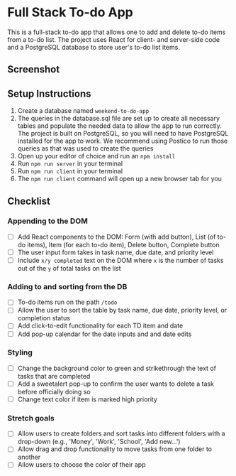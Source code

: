 # Full Stack To-do App

This is a full-stack to-do app that allows one to add and delete to-do items from a to-do list. The project uses React for client- and server-side code and a PostgreSQL database to store user's to-do list items.

## Screenshot


## Setup Instructions

1. Create a database named ```weekend-to-do-app```
2. The queries in the database.sql file are set up to create all necessary tables and populate the needed data to allow the app to run correctly. The project is built on PostgreSQL, so you will need to have PostgreSQL installed for the app to work. We recommend using Postico to run those queries as that was used to create the queries
3. Open up your editor of choice and run an ```npm install```
4. Run ```npm run server``` in your terminal
5. Run ```npm run client``` in your terminal
6. The ```npm run client``` command will open up a new browser tab for you

## Checklist

### Appending to the DOM
- [ ] Add React components to the DOM: Form (with add button), List (of to-do items), Item (for each to-do item), Delete button, Complete button
- [ ] The user input form takes in task name, due date, and priority level
- [ ] Include `x/y completed` text on the DOM where `x` is the number of tasks out of the `y` of total tasks on the list

### Adding to and sorting from the DB
- [ ] To-do items run on the path ```/todo```
- [ ] Allow the user to sort the table by task name, due date, priority level, or completion status
- [ ] Add click-to-edit functionality for each TD item and date
- [ ] Add pop-up calendar for the date inputs and and date edits

### Styling
- [ ] Change the background color to green and strikethrough the text of tasks that are completed
- [ ] Add a sweetalert pop-up to confirm the user wants to delete a task before officially doing so
- [ ] Change text color if item is marked high priority

### Stretch goals
- [ ] Allow users to create folders and sort tasks into different folders with a drop-down (e.g., 'Money', 'Work', 'School', 'Add new...')
- [ ] Allow drag and drop functionality to move tasks from one folder to another
- [ ] Allow users to choose the color of their app